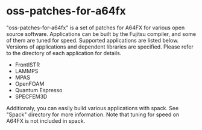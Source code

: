 # oss-patches-for-a64fx

"oss-patches-for-a64fx" is a set of patches for A64FX for various open source software.
Applications can be built by the Fujitsu compiler, and some of them are tuned for speed.
Supported applications are listed below. Versions of applications and dependent libraries are specified. 
Please refer to the directory of each application for details.

- FrontISTR
- LAMMPS
- MPAS
- OpenFOAM
- Quantum Espresso
- SPECFEM3D

Additionaly, you can easily build various applications with spack. See "Spack" directory for more information.
Note that tuning for speed on A64FX is not included in spack.

